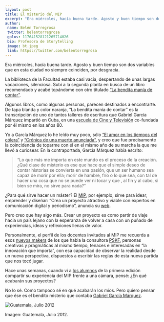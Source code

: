 ```yaml
--- 
layout: post 
title: El misterio del MIP 
excerpt: "Era miércoles, hacía buena tarde. Agosto y buen tiempo son dos variables que en esta ciudad no siempre coinciden, por desgracia."
author: 
 name: Belén Torregrosa 
 twitter: belentorregrosa 
 gplus: 117641528121265714026 
 bio: Profesora de Storytelling 
 image: bt.jpeg 
 link: https://twitter.com/belentorregrosa 
--- 
```

Era miércoles, hacía buena tarde. Agosto y buen tiempo son dos variables que en esta ciudad no siempre coinciden, por desgracia. 

La biblioteca de la Facultad estaba casi vacía, despertando de unas largas vacaciones, silenciosa. Subí a la segunda planta en busca de un libro recomendado y acabé topándome con otro titulado [“La bendita manía de contar”](http://www.casadellibro.com/libro-la-bendita-mania-de-contar/9788478950997/623337?gclid=cjwkeajwyycgbrcmmbwl5bev_rqsjabesqharj1_j3iuscaaifr8anwpym-ikxneevom4-jvdpmncxoca7lw_wcb).

Algunos libros, como algunas personas, parecen destinados a encontrarte. De tapa blanda y color naranja, “La bendita manía de contar” es la transcripción de uno de tantos talleres de escritura que Gabriel García Márquez impartió en Cuba, en una [escuela de Cine y Televisión](http://www.vanguardia.com.mx/adiosgabolaescueladecineencuballoraasufundador-2002998.html) co-fundada por él mismo en los años 80. 

Yo a García Márquez lo he leído muy poco, sólo [“El amor en los tiempos del cólera”](http://es.wikipedia.org/wiki/El_amor_en_los_tiempos_del_c%C3%B3lera) y [“Crónica de una muerte anunciada”](http://es.wikipedia.org/wiki/El_amor_en_los_tiempos_del_c%C3%B3lera), y creo que fue precisamente la coincidencia de toparme con él en el mismo año de su marcha la que me llevó a curiosear. En la contraportada, García Márquez había escrito: 

> “Lo que más me importa en este mundo es el proceso de la creación. ¿Qué clase de misterio es ese que hace que el simple deseo de contar historias se convierta en una pasión, que un ser humano sea capaz de morir por ella; morir de hambre, frío o lo que sea, con tal de hacer una cosa que no se puede ver ni tocar y que , al fin y al cabo, si bien se mira, no sirve para nada?” 

¿Para qué sirve hacer un máster? El [MIP](http://mip.umh.es/), por ejemplo, sirve para idear, emprender y diseñar: “Crea un proyecto atractivo y viable con expertos en comunicación digital y periodismo”, anuncia su [web](http://mip.umh.es/). 

Pero creo que hay algo más. Crear un proyecto es como partir de viaje hacia un país lejano con la esperanza de volver a casa con un puñado de experiencias, ideas y reflexiones llenas de valor. 

Personalmente, el perfil de los docentes invitados al MIP me recuerda a esos [nuevos makers](http://es.slideshare.net/PSFK/makers-manual) de los que habla la consultora [PSKF](http://www.psfk.com/), personas creativas y pragmáticas al mismo tiempo, tenaces e interesadas en “la innovación que importa”, con esa capacidad de observar la realidad desde un nueva perspectiva, dispuestos a escribir las reglas de esta nueva partida que nos tocó jugar. 

Hace unas semanas, cuando vi a [los alumnos](https://www.youtube.com/watch?v=nKKRddp7Jl8) de la primera edición compartir su experiencia del MIP frente a una cámara, pensé: ¿En qué acabarán sus proyectos? 

No lo sé. Como tampoco sé en qué acabarán los míos. Pero quiero pensar que ése es el bendito misterio que contaba [Gabriel García Márquez](http://es.wikipedia.org/wiki/Gabriel_Garc%C3%ADa_M%C3%A1rquez). 

![](https://dl.dropboxusercontent.com/u/3578704/Perfiles_MIP/DSC_0608.jpeg "Guatemala, Julio 2012")

Imagen: Guatemala, Julio 2012.
